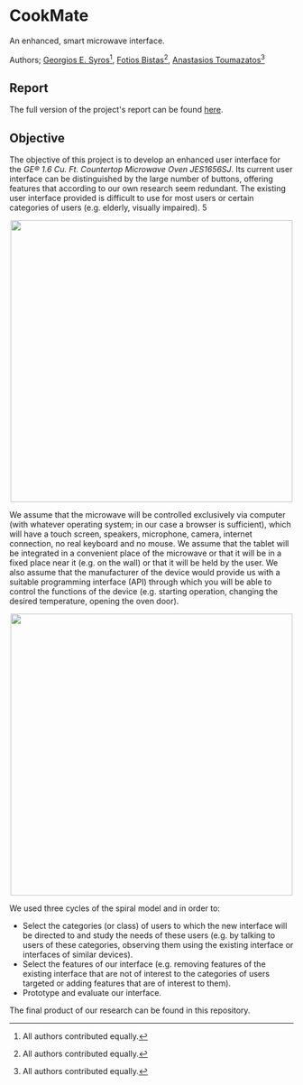 # CookMate

An enhanced, smart microwave interface.

Authors; [Georgios E. Syros](https://github.com/gsiros "Georgios E. Syros")[^1], [Fotios Bistas](https://github.com/FotiosBistas "Fotios Bistas")[^1], [Anastasios Toumazatos](https://github.com/toumazatos "Anastasios Toumazatos")[^1]

[^1]: All authors contributed equally.

## Report

The full version of the project's report can be found [here](https://github.com/gsiros/CookMate/files/11950544/hci_report.pdf).

## Objective

The objective of this project is to develop an enhanced user interface for the _GE® 1.6 Cu. Ft. Countertop Microwave Oven JES1656SJ_. Its current user interface can be distinguished by the large number of buttons, offering features that according to our own research seem redundant. The existing user interface provided is difficult to use for most users or certain categories of users (e.g. elderly, visually impaired).
5
<p align="center">
  <img src="https://github.com/gsiros/CookMate/assets/47118034/6784e068-8a25-457d-8fe0-389a74f207ec" width="500"/>
</p>

We assume that the microwave will be controlled exclusively via computer (with whatever operating system; in our case a browser is sufficient), which will have a touch screen, speakers, microphone, camera, internet connection, no real keyboard and no mouse. We assume that the tablet will be integrated in a convenient place of the microwave or that it will be in a fixed place near it (e.g. on the wall) or that it will be held by the user. We also assume that the manufacturer of the device would provide us with a suitable programming interface (API) through which you will be able to control the functions of the device (e.g. starting operation, changing the desired temperature, opening the oven door).

<p align="center">
  <img src="https://github.com/gsiros/CookMate/assets/47118034/e594e709-48af-49ad-b4f2-eeed505c6800" width="500"/>
</p>

We used three cycles of the spiral model and in order to:
- Select the categories (or class) of users to which the new interface will be directed to and study the needs of these users (e.g. by talking to users of these categories, observing them using the existing interface or interfaces of similar devices).
- Select the features of our interface (e.g. removing features of the existing interface that are not of interest to the categories of users targeted or adding features that are of interest to them).
- Prototype and evaluate our interface.

The final product of our research can be found in this repository.
